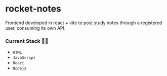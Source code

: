 # rocket-notes

Frontend developed in react + vite to post study notes through a registered user, consuming its own API.

### Current Stack :technologist:
- `HTML`
- `JavaScript`
- `React`
- `Nodejs`

